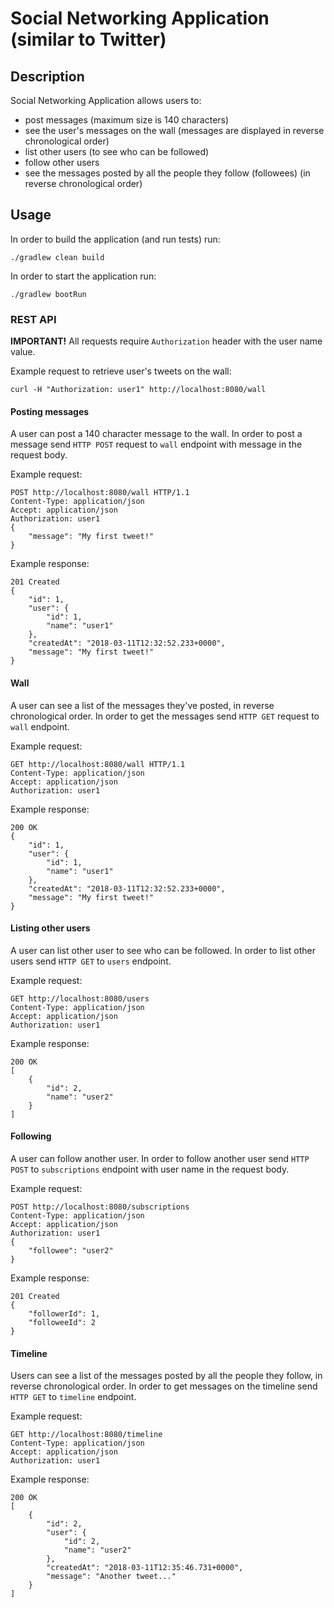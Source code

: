 # Social Networking Application (similar to Twitter)

## Description
Social Networking Application allows users to:
 - post messages (maximum size is 140 characters)
 - see the user's messages on the wall (messages are displayed in reverse chronological order)
 - list other users (to see who can be followed)
 - follow other users
 - see the messages posted by all the people they follow (followees) (in reverse chronological order)

## Usage

In order to build the application (and run tests) run:
```
./gradlew clean build
```
In order to start the application run:
```
./gradlew bootRun
```

### REST API

**IMPORTANT!** All requests require `Authorization` header with the user name value.

Example request to retrieve user's tweets on the wall:
```
curl -H "Authorization: user1" http://localhost:8080/wall
```

#### Posting messages

A user can post a 140 character message to the wall.
In order to post a message send `HTTP POST` request to `wall` endpoint with message in the request body.

Example request:
```
POST http://localhost:8080/wall HTTP/1.1
Content-Type: application/json
Accept: application/json
Authorization: user1
{
	"message": "My first tweet!"
}
```

Example response:
```
201 Created
{
    "id": 1,
    "user": {
        "id": 1,
        "name": "user1"
    },
    "createdAt": "2018-03-11T12:32:52.233+0000",
    "message": "My first tweet!"
}

```

#### Wall

A user can see a list of the messages they've posted, in reverse chronological order.
In order to get the messages send `HTTP GET` request to `wall` endpoint.

Example request:
```
GET http://localhost:8080/wall HTTP/1.1
Content-Type: application/json
Accept: application/json
Authorization: user1
```

Example response:
```
200 OK
{
    "id": 1,
    "user": {
        "id": 1,
        "name": "user1"
    },
    "createdAt": "2018-03-11T12:32:52.233+0000",
    "message": "My first tweet!"
}

```

#### Listing other users

A user can list other user to see who can be followed.
In order to list other users send `HTTP GET` to `users` endpoint.

Example request:
```
GET http://localhost:8080/users
Content-Type: application/json
Accept: application/json
Authorization: user1
```

Example response:
```
200 OK
[
    {
        "id": 2,
        "name": "user2"
    }
]
```

#### Following

A user can follow another user.
In order to follow another user send `HTTP POST` to `subscriptions` endpoint with user name in the request body.

Example request:
```
POST http://localhost:8080/subscriptions
Content-Type: application/json
Accept: application/json
Authorization: user1
{
	"followee": "user2"
}
```

Example response:
```
201 Created
{
    "followerId": 1,
    "followeeId": 2
}
```

#### Timeline

Users can see a list of the messages posted by all the people they follow, in reverse chronological order.
In order to get messages on the timeline send `HTTP GET` to `timeline` endpoint.

Example request:
```
GET http://localhost:8080/timeline
Content-Type: application/json
Accept: application/json
Authorization: user1
```

Example response:
```
200 OK
[
    {
        "id": 2,
        "user": {
            "id": 2,
            "name": "user2"
        },
        "createdAt": "2018-03-11T12:35:46.731+0000",
        "message": "Another tweet..."
    }
]
```
